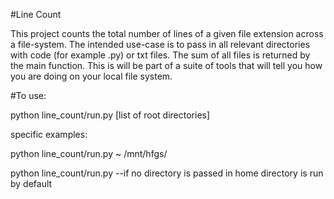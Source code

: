 #Line Count

This project counts the total number of lines of a given file extension across a file-system.  The intended use-case is to pass in all relevant directories with code (for example .py) or txt files.  The sum of all files is returned by the main function.  This is will be part of a suite of tools that will tell you how you are doing on your local file system.

#To use:

python line_count/run.py [list of root directories]

specific examples:

python line_count/run.py ~ /mnt/hfgs/

python line_count/run.py
--if no directory is passed in home directory is run by default


